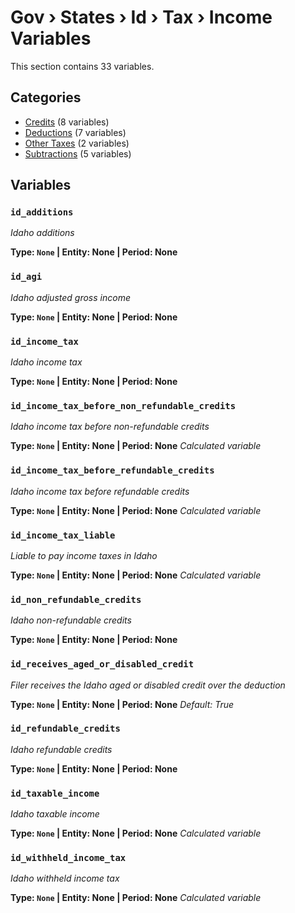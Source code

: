 # Gov › States › Id › Tax › Income Variables

This section contains 33 variables.

## Categories

- [Credits](credits/index.md) (8 variables)
- [Deductions](deductions/index.md) (7 variables)
- [Other Taxes](other_taxes/index.md) (2 variables)
- [Subtractions](subtractions/index.md) (5 variables)

## Variables

### `id_additions`
*Idaho additions*

**Type: `None` | Entity: None | Period: None**

### `id_agi`
*Idaho adjusted gross income*

**Type: `None` | Entity: None | Period: None**

### `id_income_tax`
*Idaho income tax*

**Type: `None` | Entity: None | Period: None**

### `id_income_tax_before_non_refundable_credits`
*Idaho income tax before non-refundable credits*

**Type: `None` | Entity: None | Period: None**
*Calculated variable*

### `id_income_tax_before_refundable_credits`
*Idaho income tax before refundable credits*

**Type: `None` | Entity: None | Period: None**
*Calculated variable*

### `id_income_tax_liable`
*Liable to pay income taxes in Idaho*

**Type: `None` | Entity: None | Period: None**
*Calculated variable*

### `id_non_refundable_credits`
*Idaho non-refundable credits*

**Type: `None` | Entity: None | Period: None**

### `id_receives_aged_or_disabled_credit`
*Filer receives the Idaho aged or disabled credit over the deduction*

**Type: `None` | Entity: None | Period: None**
*Default: True*

### `id_refundable_credits`
*Idaho refundable credits*

**Type: `None` | Entity: None | Period: None**

### `id_taxable_income`
*Idaho taxable income*

**Type: `None` | Entity: None | Period: None**
*Calculated variable*

### `id_withheld_income_tax`
*Idaho withheld income tax*

**Type: `None` | Entity: None | Period: None**
*Calculated variable*
